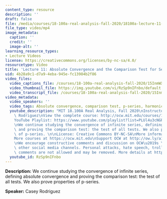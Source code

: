 ```yaml
---
content_type: resource
description: ''
draft: false
file: /media/courses/18-100a-real-analysis-fall-2020/18100a-lecture-11-multicam_360p_16_9.mp4
file_type: video/mp4
image_metadata:
  caption: ''
  credit: ''
  image-alt: ''
learning_resource_types:
- Lecture Videos
license: https://creativecommons.org/licenses/by-nc-sa/4.0/
resourcetype: Video
title: 'Lecture 11: Absolute Convergence and the Comparison Test for Series'
uid: 4b28a9c1-d7a9-4eba-945e-fc13984b2f86
video_files:
  video_captions_file: /courses/18-100a-real-analysis-fall-2020/15InmWX8dOuS-_9CKFnIqysdHrnyvHtD8_transcript.webvtt
  video_thumbnail_file: https://img.youtube.com/vi/RzSp9nIFnbo/default.jpg
  video_transcript_file: /courses/18-100a-real-analysis-fall-2020/15InmWX8dOuS-_9CKFnIqysdHrnyvHtD8_transcript.pdf
video_metadata:
  video_speakers: ''
  video_tags: Absolute convergence, comparison test, p-series, harmonic series
  youtube_description: "MIT 18.100A Real Analysis, Fall 2020\nInstructor: Dr. Casey\
    \ Rodriguez\nView the complete course: http://ocw.mit.edu/courses/18-100a-real-analysis-fall-2020/\n\
    YouTube Playlist: https://www.youtube.com/playlist?list=PLUl4u3cNGP61O7HkcF7UImpM0cR_L2gSw\n\
    \nWe continue studying the convergence of infinite series, defining absolute convergence\
    \ and proving the comparison test: the test of all tests. We also prove properties\
    \ of p-series. \n\nLicense: Creative Commons BY-NC-SA\nMore information at https://ocw.mit.edu/terms\n\
    More courses at https://ocw.mit.edu\nSupport OCW at http://ow.ly/a1If50zVRlQ\n\
    \nWe encourage constructive comments and discussion on OCW\u2019s YouTube and\
    \ other social media channels. Personal attacks, hate speech, trolling, and inappropriate\
    \ comments are not allowed and may be removed. More details at https://ocw.mit.edu/comments."
  youtube_id: RzSp9nIFnbo
---
```

**Description:** We continue studying the convergence of infinite series, defining absolute convergence and proving the comparison test: the test of all tests. We also prove properties of p-series.

**Speaker:** Casey Rodriguez